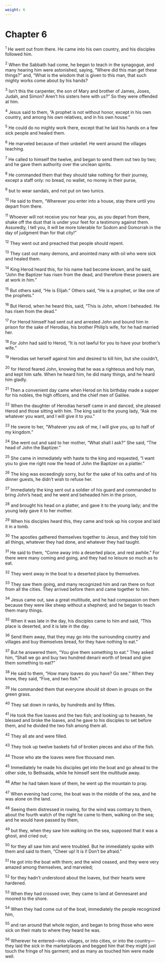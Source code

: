 ```yaml
---
weight: 6
---
```


# Chapter 6

<sup>1</sup> He went out from there. He came into his own country, and his disciples followed him. 

<sup>2</sup> When the Sabbath had come, he began to teach in the synagogue, and many hearing him were astonished, saying, “Where did this man get these things?” and, “What is the wisdom that is given to this man, that such mighty works come about by his hands? 

<sup>3</sup> Isn’t this the carpenter, the son of Mary and brother of James, Joses, Judah, and Simon? Aren’t his sisters here with us?” So they were offended at him. 

<sup>4</sup> Jesus said to them, “A prophet is not without honor, except in his own country, and among his own relatives, and in his own house.” 

<sup>5</sup> He could do no mighty work there, except that he laid his hands on a few sick people and healed them. 

<sup>6</sup> He marveled because of their unbelief. He went around the villages teaching. 

<sup>7</sup> He called to himself the twelve, and began to send them out two by two; and he gave them authority over the unclean spirits. 

<sup>8</sup> He commanded them that they should take nothing for their journey, except a staff only: no bread, no wallet, no money in their purse, 

<sup>9</sup> but to wear sandals, and not put on two tunics. 

<sup>10</sup> He said to them, “Wherever you enter into a house, stay there until you depart from there. 

<sup>11</sup> Whoever will not receive you nor hear you, as you depart from there, shake off the dust that is under your feet for a testimony against them. Assuredly, I tell you, it will be more tolerable for Sodom and Gomorrah in the day of judgment than for that city!” 

<sup>12</sup> They went out and preached that people should repent. 

<sup>13</sup> They cast out many demons, and anointed many with oil who were sick and healed them. 

<sup>14</sup> King Herod heard this, for his name had become known, and he said, “John the Baptizer has risen from the dead, and therefore these powers are at work in him.” 

<sup>15</sup> But others said, “He is Elijah.” Others said, “He is a prophet, or like one of the prophets.” 

<sup>16</sup> But Herod, when he heard this, said, “This is John, whom I beheaded. He has risen from the dead.” 

<sup>17</sup> For Herod himself had sent out and arrested John and bound him in prison for the sake of Herodias, his brother Philip’s wife, for he had married her. 

<sup>18</sup> For John had said to Herod, “It is not lawful for you to have your brother’s wife.” 

<sup>19</sup> Herodias set herself against him and desired to kill him, but she couldn’t, 

<sup>20</sup> for Herod feared John, knowing that he was a righteous and holy man, and kept him safe. When he heard him, he did many things, and he heard him gladly. 

<sup>21</sup> Then a convenient day came when Herod on his birthday made a supper for his nobles, the high officers, and the chief men of Galilee. 

<sup>22</sup> When the daughter of Herodias herself came in and danced, she pleased Herod and those sitting with him. The king said to the young lady, “Ask me whatever you want, and I will give it to you.” 

<sup>23</sup> He swore to her, “Whatever you ask of me, I will give you, up to half of my kingdom.” 

<sup>24</sup> She went out and said to her mother, “What shall I ask?” She said, “The head of John the Baptizer.” 

<sup>25</sup> She came in immediately with haste to the king and requested, “I want you to give me right now the head of John the Baptizer on a platter.” 

<sup>26</sup> The king was exceedingly sorry, but for the sake of his oaths and of his dinner guests, he didn’t wish to refuse her. 

<sup>27</sup> Immediately the king sent out a soldier of his guard and commanded to bring John’s head; and he went and beheaded him in the prison, 

<sup>28</sup> and brought his head on a platter, and gave it to the young lady; and the young lady gave it to her mother. 

<sup>29</sup> When his disciples heard this, they came and took up his corpse and laid it in a tomb. 

<sup>30</sup> The apostles gathered themselves together to Jesus, and they told him all things, whatever they had done, and whatever they had taught. 

<sup>31</sup> He said to them, “Come away into a deserted place, and rest awhile.” For there were many coming and going, and they had no leisure so much as to eat. 

<sup>32</sup> They went away in the boat to a deserted place by themselves. 

<sup>33</sup> They saw them going, and many recognized him and ran there on foot from all the cities. They arrived before them and came together to him. 

<sup>34</sup> Jesus came out, saw a great multitude, and he had compassion on them because they were like sheep without a shepherd; and he began to teach them many things. 

<sup>35</sup> When it was late in the day, his disciples came to him and said, “This place is deserted, and it is late in the day. 

<sup>36</sup> Send them away, that they may go into the surrounding country and villages and buy themselves bread, for they have nothing to eat.” 

<sup>37</sup> But he answered them, “You give them something to eat.” They asked him, “Shall we go and buy two hundred denarii worth of bread and give them something to eat?” 

<sup>38</sup> He said to them, “How many loaves do you have? Go see.” When they knew, they said, “Five, and two fish.” 

<sup>39</sup> He commanded them that everyone should sit down in groups on the green grass. 

<sup>40</sup> They sat down in ranks, by hundreds and by fifties. 

<sup>41</sup> He took the five loaves and the two fish; and looking up to heaven, he blessed and broke the loaves, and he gave to his disciples to set before them, and he divided the two fish among them all. 

<sup>42</sup> They all ate and were filled. 

<sup>43</sup> They took up twelve baskets full of broken pieces and also of the fish. 

<sup>44</sup> Those who ate the loaves were five thousand men. 

<sup>45</sup> Immediately he made his disciples get into the boat and go ahead to the other side, to Bethsaida, while he himself sent the multitude away. 

<sup>46</sup> After he had taken leave of them, he went up the mountain to pray. 

<sup>47</sup> When evening had come, the boat was in the middle of the sea, and he was alone on the land. 

<sup>48</sup> Seeing them distressed in rowing, for the wind was contrary to them, about the fourth watch of the night he came to them, walking on the sea; and he would have passed by them, 

<sup>49</sup> but they, when they saw him walking on the sea, supposed that it was a ghost, and cried out; 

<sup>50</sup> for they all saw him and were troubled. But he immediately spoke with them and said to them, “Cheer up! It is I! Don’t be afraid.” 

<sup>51</sup> He got into the boat with them; and the wind ceased, and they were very amazed among themselves, and marveled; 

<sup>52</sup> for they hadn’t understood about the loaves, but their hearts were hardened. 

<sup>53</sup> When they had crossed over, they came to land at Gennesaret and moored to the shore. 

<sup>54</sup> When they had come out of the boat, immediately the people recognized him, 

<sup>55</sup> and ran around that whole region, and began to bring those who were sick on their mats to where they heard he was. 

<sup>56</sup> Wherever he entered—into villages, or into cities, or into the country—they laid the sick in the marketplaces and begged him that they might just touch the fringe of his garment; and as many as touched him were made well. 


